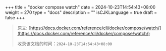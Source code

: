 +++
title = "docker compose watch"
date = 2024-10-23T14:54:43+08:00
weight = 270
type = "docs"
description = ""
isCJKLanguage = true
draft = false
+++

> 原文: [https://docs.docker.com/reference/cli/docker/compose/watch/](https://docs.docker.com/reference/cli/docker/compose/watch/)
>
> 收录该文档的时间：`2024-10-23T14:54:43+08:00`

